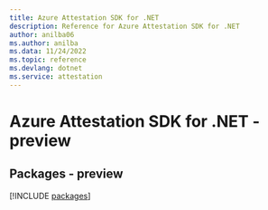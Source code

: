 ```yaml
---
title: Azure Attestation SDK for .NET
description: Reference for Azure Attestation SDK for .NET
author: anilba06
ms.author: anilba
ms.data: 11/24/2022
ms.topic: reference
ms.devlang: dotnet
ms.service: attestation
---
```

# Azure Attestation SDK for .NET - preview
## Packages - preview
[!INCLUDE [packages](attestation-index.md)]
